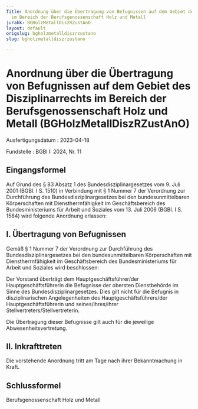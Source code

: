 ```yaml
---
Title: Anordnung über die Übertragung von Befugnissen auf dem Gebiet des Disziplinarrechts
  im Bereich der Berufsgenossenschaft Holz und Metall
jurabk: BGHolzMetallDiszRZustAnO
layout: default
origslug: bgholzmetalldiszrzustano
slug: bgholzmetalldiszrzustano

---
```


# Anordnung über die Übertragung von Befugnissen auf dem Gebiet des Disziplinarrechts im Bereich der Berufsgenossenschaft Holz und Metall (BGHolzMetallDiszRZustAnO)

Ausfertigungsdatum
:   2023-04-18

Fundstelle
:   BGBl I: 2024, Nr. 11


## Eingangsformel

Auf Grund des § 83 Absatz 1 des Bundesdisziplinargesetzes vom 9. Juli 2001 (BGBl. I S. 1510) in Verbindung mit § 1 Nummer 7 der Verordnung zur Durchführung des Bundesdisziplinargesetzes bei den bundesunmittelbaren Körperschaften mit Dienstherrnfähigkeit im Geschäftsbereich des Bundesministeriums für Arbeit und Soziales vom 13. Juli 2006 (BGBl. I S. 1584) wird folgende Anordnung erlassen:


## I. Übertragung von Befugnissen

Gemäß § 1 Nummer 7 der Verordnung zur Durchführung des Bundesdisziplinargesetzes bei den bundesunmittelbaren Körperschaften mit Dienstherrnfähigkeit im Geschäftsbereich des Bundesministeriums für Arbeit und Soziales wird beschlossen:

Der Vorstand überträgt dem Hauptgeschäftsführer/der Hauptgeschäftsführerin die Befugnisse der obersten Dienstbehörde im Sinne des Bundesdisziplinargesetzes. Dies gilt nicht für die Befugnis in disziplinarischen Angelegenheiten des Hauptgeschäftsführers/der Hauptgeschäftsführerin und seines/ihres/ihrer Stellvertreters/Stellvertreterin.

Die Übertragung dieser Befugnisse gilt auch für die jeweilige Abwesenheitsvertretung.


## II. Inkrafttreten

Die vorstehende Anordnung tritt am Tage nach ihrer Bekanntmachung in Kraft.


## Schlussformel

Berufsgenossenschaft Holz und Metall

